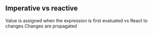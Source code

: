 ## Imperative vs reactive
Value is assigned when the expression is first evaluated
vs
React to changes Changes are propagated
